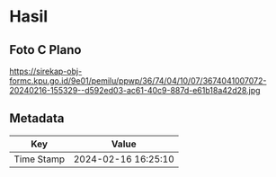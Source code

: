 # Hasil

## Foto C Plano

https://sirekap-obj-formc.kpu.go.id/9e01/pemilu/ppwp/36/74/04/10/07/3674041007072-20240216-155329--d592ed03-ac61-40c9-887d-e61b18a42d28.jpg


## Metadata

| Key        | Value               |
| ---------- | ------------------- |
| Time Stamp | 2024-02-16 16:25:10 |



